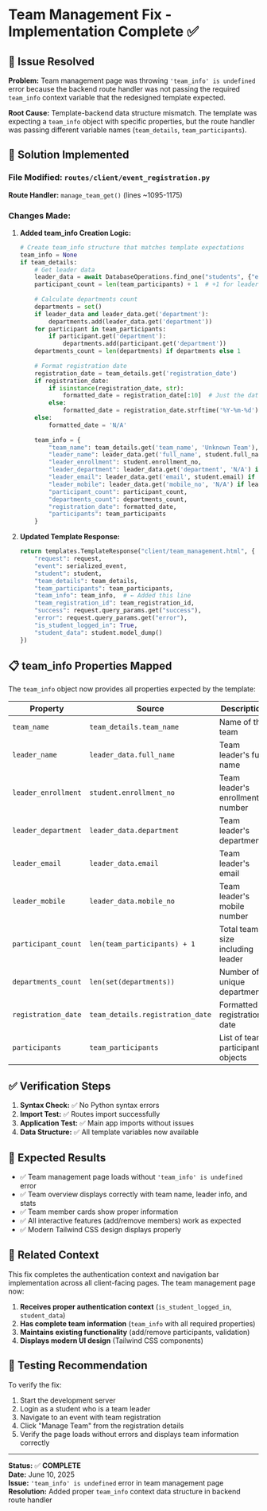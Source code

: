 # Team Management Fix - Implementation Complete ✅

## 🎯 Issue Resolved

**Problem:** Team management page was throwing `'team_info' is undefined` error because the backend route handler was not passing the required `team_info` context variable that the redesigned template expected.

**Root Cause:** Template-backend data structure mismatch. The template was expecting a `team_info` object with specific properties, but the route handler was passing different variable names (`team_details`, `team_participants`).

## 🔧 Solution Implemented

### **File Modified:** `routes/client/event_registration.py`

**Route Handler:** `manage_team_get()` (lines ~1095-1175)

### **Changes Made:**

1. **Added team_info Creation Logic:**
   ```python
   # Create team_info structure that matches template expectations
   team_info = None
   if team_details:
       # Get leader data
       leader_data = await DatabaseOperations.find_one("students", {"enrollment_no": student.enrollment_no})
       participant_count = len(team_participants) + 1  # +1 for leader
       
       # Calculate departments count
       departments = set()
       if leader_data and leader_data.get('department'):
           departments.add(leader_data.get('department'))
       for participant in team_participants:
           if participant.get('department'):
               departments.add(participant.get('department'))
       departments_count = len(departments) if departments else 1
       
       # Format registration date
       registration_date = team_details.get('registration_date')
       if registration_date:
           if isinstance(registration_date, str):
               formatted_date = registration_date[:10]  # Just the date part
           else:
               formatted_date = registration_date.strftime('%Y-%m-%d')
       else:
           formatted_date = 'N/A'
       
       team_info = {
           "team_name": team_details.get('team_name', 'Unknown Team'),
           "leader_name": leader_data.get('full_name', student.full_name) if leader_data else student.full_name,
           "leader_enrollment": student.enrollment_no,
           "leader_department": leader_data.get('department', 'N/A') if leader_data else 'N/A',
           "leader_email": leader_data.get('email', student.email) if leader_data else student.email,
           "leader_mobile": leader_data.get('mobile_no', 'N/A') if leader_data else 'N/A',
           "participant_count": participant_count,
           "departments_count": departments_count,
           "registration_date": formatted_date,
           "participants": team_participants
       }
   ```

2. **Updated Template Response:**
   ```python
   return templates.TemplateResponse("client/team_management.html", {
       "request": request,
       "event": serialized_event,
       "student": student,
       "team_details": team_details,
       "team_participants": team_participants,
       "team_info": team_info,  # ← Added this line
       "team_registration_id": team_registration_id,
       "success": request.query_params.get("success"),
       "error": request.query_params.get("error"),
       "is_student_logged_in": True,
       "student_data": student.model_dump()
   })
   ```

## 📋 team_info Properties Mapped

The `team_info` object now provides all properties expected by the template:

| Property | Source | Description |
|----------|--------|-------------|
| `team_name` | `team_details.team_name` | Name of the team |
| `leader_name` | `leader_data.full_name` | Team leader's full name |
| `leader_enrollment` | `student.enrollment_no` | Team leader's enrollment number |
| `leader_department` | `leader_data.department` | Team leader's department |
| `leader_email` | `leader_data.email` | Team leader's email |
| `leader_mobile` | `leader_data.mobile_no` | Team leader's mobile number |
| `participant_count` | `len(team_participants) + 1` | Total team size including leader |
| `departments_count` | `len(set(departments))` | Number of unique departments |
| `registration_date` | `team_details.registration_date` | Formatted registration date |
| `participants` | `team_participants` | List of team participant objects |

## ✅ Verification Steps

1. **Syntax Check:** ✅ No Python syntax errors
2. **Import Test:** ✅ Routes import successfully
3. **Application Test:** ✅ Main app imports without issues
4. **Data Structure:** ✅ All template variables now available

## 🎯 Expected Results

- ✅ Team management page loads without `'team_info' is undefined` error
- ✅ Team overview displays correctly with team name, leader info, and stats
- ✅ Team member cards show proper information
- ✅ All interactive features (add/remove members) work as expected
- ✅ Modern Tailwind CSS design displays properly

## 🔗 Related Context

This fix completes the authentication context and navigation bar implementation across all client-facing pages. The team management page now:

1. **Receives proper authentication context** (`is_student_logged_in`, `student_data`)
2. **Has complete team information** (`team_info` with all required properties)
3. **Maintains existing functionality** (add/remove participants, validation)
4. **Displays modern UI design** (Tailwind CSS components)

## 📝 Testing Recommendation

To verify the fix:

1. Start the development server
2. Login as a student who is a team leader
3. Navigate to an event with team registration
4. Click "Manage Team" from the registration details
5. Verify the page loads without errors and displays team information correctly

---

**Status:** ✅ **COMPLETE**  
**Date:** June 10, 2025  
**Issue:** `'team_info' is undefined` error in team management page  
**Resolution:** Added proper `team_info` context data structure in backend route handler
